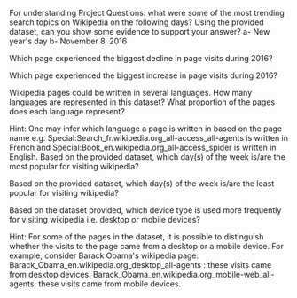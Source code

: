 For understanding
Project Questions:
what were some of the most trending search topics on Wikipedia on the following days? Using the provided dataset, can you show some evidence to support your answer? a- New year's day b- November 8, 2016

Which page experienced the biggest decline in page visits during 2016?

Which page experienced the biggest increase in page visits during 2016?

Wikipedia pages could be written in several languages. How many languages are represented in this dataset? What proportion of the pages does each language represent?

Hint: One may infer which language a page is written in based on the page name e.g. Special:Search_fr.wikipedia.org_all-access_all-agents is written in French and Special:Book_en.wikipedia.org_all-access_spider is written in English.
Based on the provided dataset, which day(s) of the week is/are the most popular for visiting wikipedia?

Based on the provided dataset, which day(s) of the week is/are the least popular for visiting wikipedia?

Based on the dataset provided, which device type is used more frequently for visiting wikipedia i.e. desktop or mobile devices?

Hint: For some of the pages in the dataset, it is possible to distinguish whether the visits to the page came from a desktop or a mobile device. For example, consider Barack Obama's wikipedia page:
Barack_Obama_en.wikipedia.org_desktop_all-agents : these visits came from desktop devices.
Barack_Obama_en.wikipedia.org_mobile-web_all-agents: these visits came from mobile devices.
